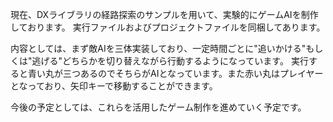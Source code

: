 現在、DXライブラリの経路探索のサンプルを用いて、実験的にゲームAIを制作しております。
実行ファイルおよびプロジェクトファイルを同梱してあります。

内容としては、まず敵AIを三体実装しており、一定時間ごとに"追いかける"もしくは"逃げる"どちらかを切り替えながら行動するようになっています。
実行すると青い丸が三つあるのでそちらがAIとなっています。また赤い丸はプレイヤーとなっており、矢印キーで移動することができます。

今後の予定としては、これらを活用したゲーム制作を進めていく予定です。
